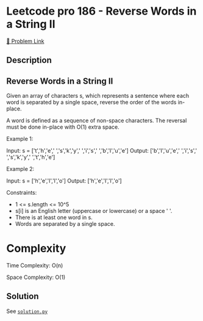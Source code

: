 # Leetcode pro 186 - Reverse Words in a String II

[🔗 Problem Link](https://leetcode.com/problems/reverse-words-in-a-string-ii/)

## Description

## Reverse Words in a String II

Given an array of characters s, which represents a sentence where each word is separated by a single space, reverse the order of the words in-place.

A word is defined as a sequence of non-space characters.
The reversal must be done in-place with O(1) extra space.

Example 1:

Input: s = ['t','h','e',' ','s','k','y',' ','i','s',' ','b','l','u','e']
Output: ['b','l','u','e',' ','i','s',' ','s','k','y',' ','t','h','e']

Example 2:

Input: s = ['h','e','l','l','o']
Output: ['h','e','l','l','o']

Constraints:

- 1 <= s.length <= 10^5
- s[i] is an English letter (uppercase or lowercase) or a space ' '.
- There is at least one word in s.
- Words are separated by a single space.

# Complexity

Time Complexity: O(n)

Space Complexity: O(1)

## Solution

See [`solution.py`](solution.py)
